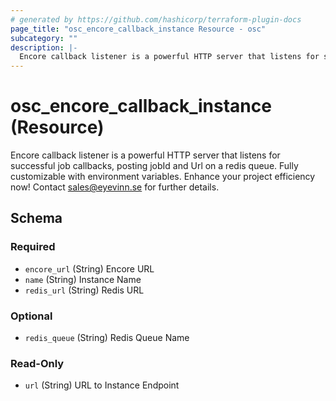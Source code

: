 ```yaml
---
# generated by https://github.com/hashicorp/terraform-plugin-docs
page_title: "osc_encore_callback_instance Resource - osc"
subcategory: ""
description: |-
  Encore callback listener is a powerful HTTP server that listens for successful job callbacks, posting jobId and Url on a redis queue. Fully customizable with environment variables. Enhance your project efficiency now! Contact sales@eyevinn.se for further details.
---
```


# osc_encore_callback_instance (Resource)

Encore callback listener is a powerful HTTP server that listens for successful job callbacks, posting jobId and Url on a redis queue. Fully customizable with environment variables. Enhance your project efficiency now! Contact sales@eyevinn.se for further details.



<!-- schema generated by tfplugindocs -->
## Schema

### Required

- `encore_url` (String) Encore URL
- `name` (String) Instance Name
- `redis_url` (String) Redis URL

### Optional

- `redis_queue` (String) Redis Queue Name

### Read-Only

- `url` (String) URL to Instance Endpoint
